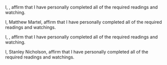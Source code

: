 I, , affirm that I have personally completed all of the required readings and watching.

I, Matthew Martel, affirm that I have personally completed all of the required readings and watchings.

I, , affirm that I have personally completed all of the required readings and watching.

I, Stanley Nicholson, affirm that I have personally completed all of the required readings and watchings.
